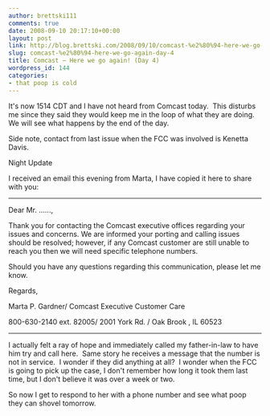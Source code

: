 ```yaml
---
author: brettski111
comments: true
date: 2008-09-10 20:17:10+00:00
layout: post
link: http://blog.brettski.com/2008/09/10/comcast-%e2%80%94-here-we-go-again-day-4/
slug: comcast-%e2%80%94-here-we-go-again-day-4
title: Comcast — Here we go again! (Day 4)
wordpress_id: 144
categories:
- that poop is cold
---
```


It's now 1514 CDT and I have not heard from Comcast today.  This disturbs me since they said they would keep me in the loop of what they are doing.  We will see what happens by the end of the day.

Side note, contact from last issue when the FCC was involved is Kenetta Davis.

Night Update

I received an email this evening from Marta, I have copied it here to share with you:






* * *

Dear Mr. ......,





Thank you for contacting the Comcast executive offices regarding your issues and concerns. We are informed your porting and calling issues should be resolved; however, if any Comcast customer are still unable to reach you then we will need specific telephone numbers.







Should you have any questions regarding this communication, please let me know.







Regards,




Marta P. Gardner/ Comcast Executive Customer Care




800-630-2140 ext. 82005/    2001 York Rd. /  Oak Brook , IL  60523





* * *




I actually felt a ray of hope and immediately called my father-in-law to have him try and call here.  Same story he receives a message that the number is not in service.  I wonder if they did anything at all?  I wonder when the FCC is going to pick up the case, I don't remember how long it took them last time, but I don't believe it was over a week or two.




So now I get to respond to her with a phone number and see what poop they can shovel tomorrow.
